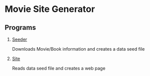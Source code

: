 Movie Site Generator
==================================================

Programs
--------------------------------------

1. [Seeder](docs/seeder.md)

    Downloads Movie/Book information and creates a data seed file
2. [Site](site.md)

    Reads data seed file and creates a web page
